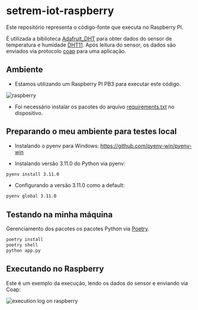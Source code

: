 # setrem-iot-raspberry
Este repositório representa o código-fonte que executa no Raspberry PI.

É utilizada a biblioteca [Adafruit_DHT](https://github.com/adafruit/Adafruit_Python_DHT) para obter dados do sensor de temperatura e humidade [DHT11](https://www.mouser.com/datasheet/2/758/DHT11-Technical-Data-Sheet-Translated-Version-1143054.pdf). Após leitura do sensor, os dados são enviados via protocolo [coap](https://en.wikipedia.org/wiki/Constrained_Application_Protocol) para uma aplicação.

## Ambiente
- Estamos utilizando um Raspberry PI PB3 para executar este código.

![raspberry](./.doc/img/raspberry.jpeg)

- Foi necessário instalar os pacotes do arquivo [requirements.txt](./requirements.txt) no dispositivo.

## Preparando o meu ambiente para testes local
- Instalando o pyenv para Windows: https://github.com/pyenv-win/pyenv-win

- Instalando versão 3.11.0 do Python via pyenv:
```sh
pyenv install 3.11.0
```

- Configurando a versão 3.11.0 como a default:
```sh
pyenv global 3.11.0
```

## Testando na minha máquina
Gerenciamento dos pacotes os pacotes Python via [Poetry](https://python-poetry.org/).

```sh
poetry install
poetry shell
python app.py
```

## Executando no Raspberry

Este é um exemplo da execução, lendo os dados do sensor e enviando via Coap:

![execution log on raspberry](./.doc/img/execution_log.png)